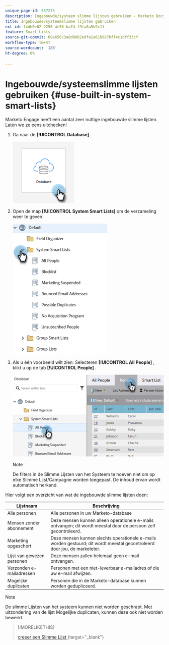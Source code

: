 ```yaml
---
unique-page-id: 557275
description: Ingebouwde/systeem slimme lijsten gebruiken - Marketo Docs - Productdocumentatie
title: Ingebouwde/systeemslimme lijsten gebruiken
exl-id: f4db0e02-2250-4c56-ba74-f9fa8a5b9c11
feature: Smart Lists
source-git-commit: 09a656c3a0d0002edfa1a61b987bff4c1dff33cf
workflow-type: tm+mt
source-wordcount: '188'
ht-degree: 0%

---
```


# Ingebouwde/systeemslimme lijsten gebruiken {#use-built-in-system-smart-lists}

Marketo Engage heeft een aantal zeer nuttige ingebouwde slimme lijsten. Laten we ze eens uitchecken!

1. Ga naar de **[!UICONTROL Database]** .

   ![](assets/use-built-in-system-smart-lists-1.png)

1. Open de map **[!UICONTROL System Smart Lists]** om de verzameling weer te geven.

   ![](assets/use-built-in-system-smart-lists-2.png)

1. Als u één voorbeeld wilt zien: Selecteren **[!UICONTROL All People]** , klikt u op de tab **[!UICONTROL People]** .

   ![](assets/use-built-in-system-smart-lists-3.png)

   >[!NOTE]
   >
   >De filters in de Slimme Lijsten van het Systeem te hoeven niet om op elke Slimme Lijst/Campagne worden toegepast. De inhoud ervan wordt automatisch herkend.

Hier volgt een overzicht van wat de ingebouwde slimme lijsten doen:

<table><thead>
  <tr>
    <th>Lijstnaam</th>
    <th>Beschrijving</th>
  </tr></thead>
<tbody>
  <tr>
    <td>Alle personen</td>
    <td>Alle personen in uw Marketo-database</td>
  </tr>
  <tr>
    <td>Mensen zonder abonnement</td>
    <td>Deze mensen kunnen alleen operationele e-mails ontvangen; dit wordt meestal door de persoon zelf gecontroleerd.</td>
  </tr>
  <tr>
    <td>Marketing opgeschort</td>
    <td>Deze mensen kunnen slechts operationele e-mails worden gestuurd; dit wordt meestal gecontroleerd door jou, de marketeter.</td>
  </tr>
  <tr>
    <td>Lijst van gewezen personen</td>
    <td>Deze mensen zullen helemaal geen e-mail ontvangen.</td>
  </tr>
  <tr>
    <td>Verzonden e-mailadressen</td>
    <td>Personen met een niet-leverbaar e-mailadres of die uw e-mail afwijzen.</td>
  </tr>
  <tr>
    <td>Mogelijke duplicaten</td>
    <td>Personen die in de Marketo-database kunnen worden gedupliceerd.</td>
  </tr>
</tbody>
</table>

>[!NOTE]
>
>De slimme Lijsten van het systeem kunnen niet worden geschrapt. Met uitzondering van de lijst Mogelijke duplicaten, kunnen deze ook niet worden bewerkt.

>[!MORELIKETHIS]
>
>[&#x200B; creeer een Slimme Lijst &#x200B;](/help/marketo/product-docs/core-marketo-concepts/smart-lists-and-static-lists/creating-a-smart-list/create-a-smart-list.md){target="_blank"}
